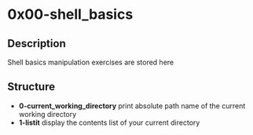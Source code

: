 # 0x00-shell_basics

## Description

Shell basics manipulation exercises are stored here

## Structure

* **0-current_working_directory** print absolute path name of the current working directory
* **1-listit** display the contents list of your current directory

